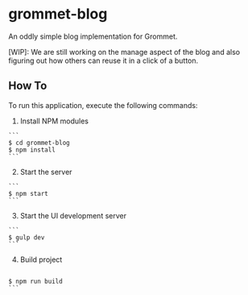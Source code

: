 # grommet-blog

An oddly simple blog implementation for Grommet.

[WIP]: We are still working on the manage aspect of the blog and also figuring out how others can reuse it in a click of a button.

## How To

To run this application, execute the following commands:

  1. Install NPM modules

    ```
    $ cd grommet-blog
    $ npm install
    ```

  2. Start the server

    ```
    $ npm start
    ```

  3. Start the UI development server

    ```
    $ gulp dev
    ```

  4. Build project
  
     ```
    $ npm run build
    ```
  
